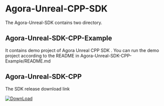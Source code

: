 
# Agora-Unreal-CPP-SDK

The Agora-Unreal-SDK contains two directory.


## Agora-Unreal-SDK-CPP-Example

It contains demo project of Agora Unreal CPP SDK . You can run the demo project according to the README in Agora-Unreal-SDK-CPP-Example/README.md

## Agora-Unreal-SDK-CPP

The SDK release download link

[![DownLoad](https://img.shields.io/badge/Download-4.0.0-000?style=for-the-badge&logoColor=white)](https://www.baidu.com/)
